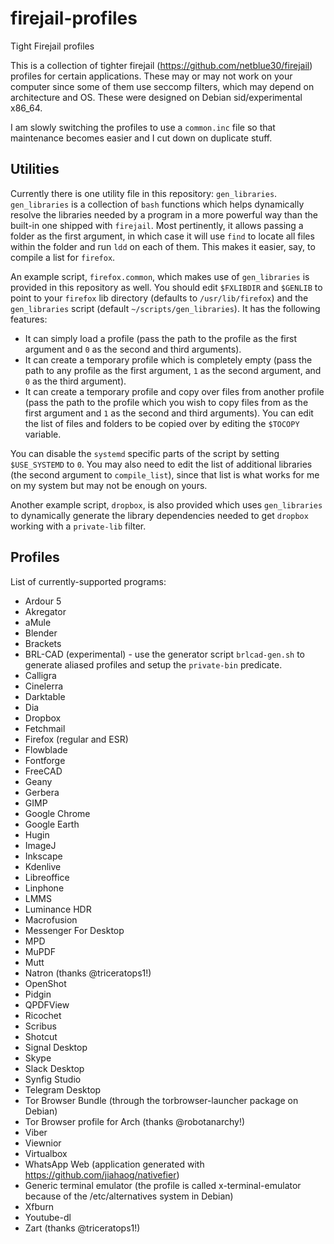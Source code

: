 # firejail-profiles
Tight Firejail profiles

This is a collection of tighter firejail (https://github.com/netblue30/firejail) profiles for certain applications. These may or may not work on your computer since some of them use seccomp filters, which may depend on architecture and OS. These were designed on Debian sid/experimental x86_64.

I am slowly switching the profiles to use a `common.inc` file so that maintenance becomes easier and I cut down on duplicate stuff.

## Utilities

Currently there is one utility file in this repository: `gen_libraries`. `gen_libraries` is a collection of `bash` functions which helps dynamically resolve the libraries needed by a program in a more powerful way than the built-in one shipped with `firejail`. Most pertinently, it allows passing a folder as the first argument, in which case it will use `find` to locate all files within the folder and run `ldd` on each of them. This makes it easier, say, to compile a list for `firefox`.

An example script, `firefox.common`, which makes use of `gen_libraries` is provided in this repository as well. You should edit `$FXLIBDIR` and `$GENLIB` to point to your `firefox` lib directory (defaults to `/usr/lib/firefox`) and the `gen_libraries` script (default `~/scripts/gen_libraries`). It has the following features:

* It can simply load a profile (pass the path to the profile as the first argument and `0` as the second and third arguments).
* It can create a temporary profile which is completely empty (pass the path to any profile as the first argument, `1` as the second argument, and `0` as the third argument).
* It can create a temporary profile and copy over files from another profile (pass the path to the profile which you wish to copy files from as the first argument and `1` as the second and third arguments). You can edit the list of files and folders to be copied over by editing the `$TOCOPY` variable.

You can disable the `systemd` specific parts of the script by setting `$USE_SYSTEMD` to `0`. You may also need to edit the list of additional libraries (the second argument to `compile_list`), since that list is what works for me on my system but may not be enough on yours.

Another example script, `dropbox`, is also provided which uses `gen_libraries` to dynamically generate the library dependencies needed to get `dropbox` working with a `private-lib` filter.

## Profiles

List of currently-supported programs:
* Ardour 5
* Akregator
* aMule
* Blender
* Brackets
* BRL-CAD (experimental) - use the generator script `brlcad-gen.sh` to generate aliased profiles and setup the `private-bin` predicate.
* Calligra
* Cinelerra
* Darktable
* Dia
* Dropbox
* Fetchmail
* Firefox (regular and ESR)
* Flowblade
* Fontforge
* FreeCAD
* Geany
* Gerbera
* GIMP
* Google Chrome
* Google Earth
* Hugin
* ImageJ
* Inkscape
* Kdenlive
* Libreoffice
* Linphone
* LMMS
* Luminance HDR
* Macrofusion
* Messenger For Desktop
* MPD
* MuPDF
* Mutt
* Natron (thanks @triceratops1!)
* OpenShot
* Pidgin
* QPDFView
* Ricochet
* Scribus
* Shotcut
* Signal Desktop
* Skype
* Slack Desktop
* Synfig Studio
* Telegram Desktop
* Tor Browser Bundle (through the torbrowser-launcher package on Debian)
* Tor Browser profile for Arch (thanks @robotanarchy!)
* Viber
* Viewnior
* Virtualbox
* WhatsApp Web (application generated with https://github.com/jiahaog/nativefier)
* Generic terminal emulator (the profile is called x-terminal-emulator because of the /etc/alternatives system in Debian)
* Xfburn
* Youtube-dl
* Zart (thanks @triceratops1!)
